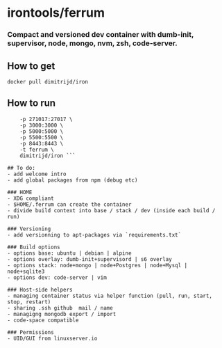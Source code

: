 # irontools/ferrum 

### Compact and versioned dev container with dumb-init, supervisor, node, mongo, nvm, zsh, code-server.


## How to get
```docker pull dimitrijd/iron```

## How to run

``` docker run -it \
    -p 271017:27017 \
    -p 3000:3000 \
    -p 5000:5000 \
    -p 5500:5500 \
    -p 8443:8443 \
    -t ferrum \
    dimitrijd/iron ```

## To do:
- add welcome intro 
- add global packages from npm (debug etc)

### HOME
- XDG compliant
- $HOME/.ferrum can create the container 
- divide build context into base / stack / dev (inside each build / run)

### Versioning
- add versionning to apt-packages via `requirements.txt`

### Build options
- options base: ubuntu | debian | alpine
- options overlay: dumb-init+supervisord | s6 overlay
- options stack: node+mongo | node+Postgres | node+Mysql | node+sqlite3
- options dev: code-server | vim

### Host-side helpers
- managing container status via helper function (pull, run, start, stop, restart)
- sharing .ssh github  mail / name
- managigng mongodb export / import
- code-space compatible

### Permissions
- UID/GUI from linuxserver.io
